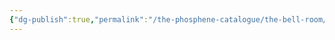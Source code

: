 ```yaml
---
{"dg-publish":true,"permalink":"/the-phosphene-catalogue/the-bell-room/","hide":true,"tags":["tpc-location"],"noteIcon":""}
---
```


